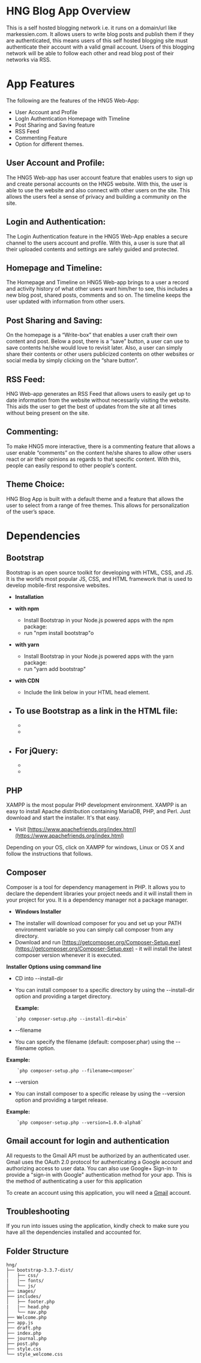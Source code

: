 # HNG Blog App Overview
This is a self hosted blogging network i.e. it runs on a domain/url like markessien.com. It allows users to write blog posts and publish them if they are authenticated, this means users of this self hosted blogging site must authenticate their account with a valid gmail account. Users of this blogging network will be able to follow each other and read blog post of their networks via RSS.
# App Features
The following are the features of the HNG5 Web-App:
- User Account and Profile
- LogIn Authentication Homepage with Timeline
- Post Sharing and Saving feature
- RSS Feed
- Commenting Feature
- Option for different themes.



## User Account and Profile:
The HNG5 Web-app has user account feature that enables users to sign up and create personal accounts on the HNG5 website. With this, the user is able to use the website and also connect with other users on the site. This allows the users feel a sense of privacy and building a community on the site. 

## Login and Authentication: 
The Login Authentication feature in the HNG5 Web-App enables a secure channel to the users account and profile. With this, a user is sure that all their uploaded contents and settings are safely guided and protected.

## Homepage and Timeline:
The Homepage and Timeline on HNG5 Web-app brings to a user a record and activity history of what other users want him/her to see, this includes a new blog post, shared posts, comments and so on. The timeline keeps the user updated with information from other users.

## Post Sharing and Saving:
On the homepage is a “Write-box” that enables a user craft their own content and post. Below a post, there is a “save” button, a user can use to save contents he/she would love to revisit later. Also, a user can simply share their contents or other users publicized contents on other websites or social media by simply clicking on the “share button”.

## RSS Feed: 
HNG Web-app generates an RSS Feed that allows users to easily get up to date information from the website without necessarily visiting the website. This aids the user to get the best of updates from the site at all times without being present on the site.

## Commenting:
To make HNG5 more interactive, there is a commenting feature that allows a user enable “comments” on the content he/she shares to allow other users react or air their opinions as regards to that specific content. With this, people can easily respond to other people's content.

## Theme Choice:
HNG Blog App is built with a default theme and a feature that allows the user to select from a range of free themes. This allows for personalization of the user’s space. 

# Dependencies
## Bootstrap 
Bootstrap is an open source toolkit for developing with HTML, CSS, and JS. It is the world’s most popular JS, CSS, and HTML framework that is used to develop mobile-first responsive websites.

-  **Installation**
  - **with npm**
    - Install Bootstrap in your Node.js powered apps with the npm package:
    - run "npm install bootstrap"o
  - **with yarn** 
    - Install Bootstrap in your Node.js powered apps with the yarn package:
    - run "yarn add bootstrap"
  - **with CDN**
    - Include the link below in your HTML head element.
        
-  **To use Bootstrap as a link in the HTML file:**
    - 
      - <link rel="stylesheet" href="https://maxcdn.bootstrapcdn.com/bootstrap/4.0.0/css/bootstrap.min.css" integrity="sha384-Gn5384xqQ1aoWXA+058RXPxPg6fy4IWvTNh0E263XmFcJlSAwiGgFAW/dAiS6JXm" crossorigin="anonymous">
      
      - <script src="https://maxcdn.bootstrapcdn.com/bootstrap/4.0.0/js/bootstrap.min.js" integrity="sha384-JZR6Spejh4U02d8jOt6vLEHfe/JQGiRRSQQxSfFWpi1MquVdAyjUar5+76PVCmYl" crossorigin="anonymous"></script>
      
-  **For jQuery:**
    - 
      - <script src="https://code.jquery.com/jquery-3.2.1.slim.min.js" integrity="sha384-KJ3o2DKtIkvYIK3UENzmM7KCkRr/rE9/Qpg6aAZGJwFDMVNA/GpGFF93hXpG5KkN" crossorigin="anonymous"></script>
      -  <script src="https://cdnjs.cloudflare.com/ajax/libs/popper.js/1.12.9/umd/popper.min.js" integrity="sha384-ApNbgh9B+Y1QKtv3Rn7W3mgPxhU9K/ScQsAP7hUibX39j7fakFPskvXusvfa0b4Q" crossorigin="anonymous"></script>
        
        
## PHP

XAMPP is the most popular PHP development environment. XAMPP is an easy to install Apache distribution containing MariaDB, PHP, and Perl. Just download and start the installer. It's that easy.



*   Visit [https://www.apachefriends.org/index.html](https://www.apachefriends.org/index.html)

Depending on your OS, click on XAMPP for windows, Linux or OS X and follow the instructions that follows.

## Composer

Composer is a tool for dependency management in PHP. It allows you to declare the dependent libraries your project needs and it will install them in your project for you. It is a dependency manager not a package manager.

- **Windows Installer**



*   The installer will download composer for you and set up your PATH environment variable so you can simply call composer from any directory.
*   Download and run [https://getcomposer.org/Composer-Setup.exe](https://getcomposer.org/Composer-Setup.exe) - it will install the latest composer version whenever it is executed.

**Installer Options using command line**



*   CD into --install-dir
*   You can install composer to a specific directory by using the --install-dir option and providing a target directory. 

    **Example:**


        `php composer-setup.php --install-dir=bin`

*   --filename

-  You can specify the filename (default: composer.phar) using the --filename option.       

**Example:**


        `php composer-setup.php --filename=composer`



*   --version

- You can install composer to a specific release by using the --version option and providing a target release. 

**Example:**


        `php composer-setup.php --version=1.0.0-alpha8`

## Gmail account for login and authentication

All requests to the Gmail API must be authorized by an authenticated user. Gmail uses the OAuth 2.0 protocol for
authenticating a Google account and authorizing access to user data. You can also use Google+ Sign-in to provide a
"sign-in with Google" authentication method for your app. This is the method of authenticating a user for this application

To create an account using this application, you will need a [Gmail](https://gmail.com) account.

## Troubleshooting

If you run into issues using the application, kindly check to make sure you have all the dependencies installed and accounted for.


## Folder Structure

```
hng/
├── bootstrap-3.3.7-dist/
│   ├── css/
|   |── fonts/
│   └── js/
├── images/
├── includes/
│   ├── footer.php
|   |── head.php
│   └── nav.php
├── Welcome.php
├── app.js
├── draft.php
├── index.php
├── journal.php
├── post.php
├── style.css
└── style_welcome.css

       
